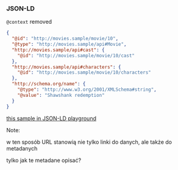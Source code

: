 ### JSON-LD

`@context` removed

``` json
{
  "@id": "http://movies.sample/movie/10",
  "@type": "http://movies.sample/api#Movie",
  "http://movies.sample/api#cast": {
    "@id": "http://movies.sample/movie/10/cast"
  },
  "http://movies.sample/api#characters": {
    "@id": "http://movies.sample/movie/10/characters"
  },
  "http://schema.org/name": {
    "@type": "http://www.w3.org/2001/XMLSchema#string",
    "@value": "Shawshank redemption"
  }
}
```

<!-- .element class="attribution" -->
[this sample in JSON-LD playground](http://json-ld.org/playground/#startTab=tab-compacted&json-ld=%7B%22%40context%22%3A%7B%22%40base%22%3A%22http%3A%2F%2Fmovies.sample%2F%22%2C%22%40vocab%22%3A%22http%3A%2F%2Fmovies.sample%2Fapi%23%22%2C%22xsd%22%3A%22http%3A%2F%2Fwww.w3.org%2F2001%2FXMLSchema%23%22%2C%22cast%22%3A%7B%22%40type%22%3A%22%40id%22%7D%2C%22characters%22%3A%7B%22%40type%22%3A%22%40id%22%7D%2C%22sch%3Atitle%22%3A%22http%3A%2F%2Fschema.org%2Fname%22%2C%22type%22%3A%22%40type%22%7D%2C%22%40id%22%3A%22%2Fmovie%2F10%22%2C%22type%22%3A%22Movie%22%2C%22sch%3Atitle%22%3A%7B%22%40value%22%3A%22Shawshank%20redemption%22%2C%22%40type%22%3A%22xsd%3Astring%22%7D%2C%22characters%22%3A%22%2Fmovie%2F10%2Fcharacters%22%2C%22cast%22%3A%22%2Fmovie%2F10%2Fcast%22%7D&context=%7B%7D)

Note:

w ten sposób URL stanowią nie tylko linki do danych, ale także do metadanych

tylko jak te metadane opisać?
